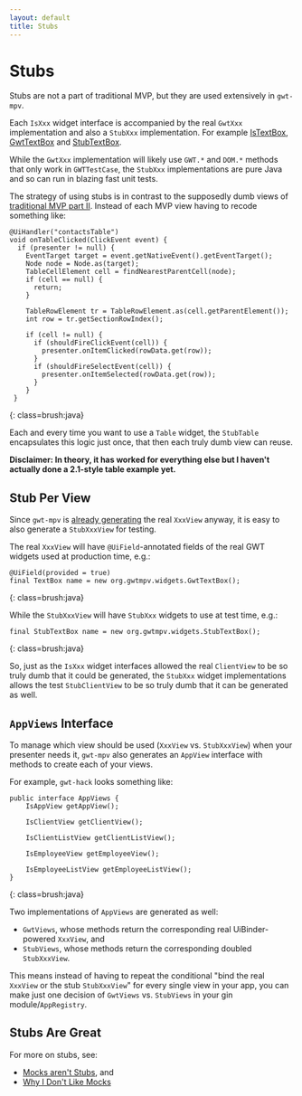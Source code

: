```yaml
---
layout: default
title: Stubs
---
```


Stubs
=====

Stubs are not a part of traditional MVP, but they are used extensively in `gwt-mpv`.

Each `IsXxx` widget interface is accompanied by the real `GwtXxx` implementation and also a `StubXxx` implementation. For example [IsTextBox](http://github.com/stephenh/gwt-mpv/blob/master/user/src/main/java/org/gwtmpv/widgets/IsTextBox.java), [GwtTextBox](http://github.com/stephenh/gwt-mpv/blob/master/user/src/main/java/org/gwtmpv/widgets/GwtTextBox.java) and [StubTextBox](http://github.com/stephenh/gwt-mpv/blob/master/user/src/main/java/org/gwtmpv/widgets/StubTextBox.java).

While the `GwtXxx` implementation will likely use `GWT.*` and `DOM.*` methods that only work in `GWTTestCase`, the `StubXxx` implementations are pure Java and so can run in blazing fast unit tests.

The strategy of using stubs is in contrast to the supposedly dumb views of [traditional MVP part II](http://code.google.com/webtoolkit/articles/mvp-architecture-2.html). Instead of each MVP view having to recode something like:

    @UiHandler("contactsTable")
    void onTableClicked(ClickEvent event) {
      if (presenter != null) {
        EventTarget target = event.getNativeEvent().getEventTarget();
        Node node = Node.as(target);
        TableCellElement cell = findNearestParentCell(node);
        if (cell == null) {
          return;
        }

        TableRowElement tr = TableRowElement.as(cell.getParentElement());
        int row = tr.getSectionRowIndex();

        if (cell != null) {
          if (shouldFireClickEvent(cell)) {
            presenter.onItemClicked(rowData.get(row));
          }
          if (shouldFireSelectEvent(cell)) {
            presenter.onItemSelected(rowData.get(row));
          }
        }
     }
{: class=brush:java}

Each and every time you want to use a `Table` widget, the `StubTable` encapsulates this logic just once, that then each truly dumb view can reuse.

**Disclaimer: In theory, it has worked for everything else but I haven't actually done a 2.1-style table example yet.**

Stub Per View
-------------

Since `gwt-mpv` is [already generating](viewgeneration.html) the real `XxxView` anyway, it is easy to also generate a `StubXxxView` for testing.

The real `XxxView` will have `@UiField`-annotated fields of the real GWT widgets used at production time, e.g.:

    @UiField(provided = true)
    final TextBox name = new org.gwtmpv.widgets.GwtTextBox();
{: class=brush:java}

While the `StubXxxView` will have `StubXxx` widgets to use at test time, e.g.:

    final StubTextBox name = new org.gwtmpv.widgets.StubTextBox();
{: class=brush:java}

So, just as the `IsXxx` widget interfaces allowed the real `ClientView` to be so truly dumb that it could be generated, the `StubXxx` widget implementations allows the test `StubClientView` to be so truly dumb that it can be generated as well.

`AppViews` Interface
--------------------

To manage which view should be used (`XxxView` vs. `StubXxxView`) when your presenter needs it, `gwt-mpv` also generates an `AppView` interface with methods to create each of your views.

For example, `gwt-hack` looks something like:

    public interface AppViews {
        IsAppView getAppView();

        IsClientView getClientView();

        IsClientListView getClientListView();

        IsEmployeeView getEmployeeView();

        IsEmployeeListView getEmployeeListView();
    }
{: class=brush:java}

Two implementations of `AppViews` are generated as well:

* `GwtViews`, whose methods return the corresponding real UiBinder-powered `XxxView`, and
* `StubViews`, whose methods return the corresponding doubled `StubXxxView`.

This means instead of having to repeat the conditional "bind the real `XxxView` or the stub `StubXxxView`" for every single view in your app, you can make just one decision of `GwtViews` vs. `StubViews` in your gin module/`AppRegistry`.

Stubs Are Great
---------------

For more on stubs, see:

* [Mocks aren't Stubs](http://martinfowler.com/articles/mocksArentStubs.html), and
* [Why I Don't Like Mocks](http://www.draconianoverlord.com/2010/07/09/why-i-dont-like-mocks.html)


